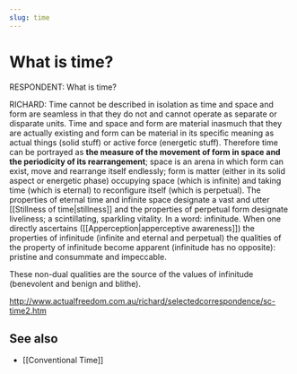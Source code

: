 ```yaml
---
slug: time
---
```


# What is time?

RESPONDENT: What is time?

RICHARD: Time cannot be described in isolation as time and space and form are seamless in that they do not and cannot operate as separate or disparate units. Time and space and form are material inasmuch that they are actually existing and form can be material in its specific meaning as actual things (solid stuff) or active force (energetic stuff). Therefore time can be portrayed as **the measure of the movement of form in space and the periodicity of its rearrangement**; space is an arena in which form can exist, move and rearrange itself endlessly; form is matter (either in its solid aspect or energetic phase) occupying space (which is infinite) and taking time (which is eternal) to reconfigure itself (which is perpetual). The properties of eternal time and infinite space designate a vast and utter [[Stillness of time|stillness]] and the properties of perpetual form designate liveliness; a scintillating, sparkling vitality. In a word: infinitude. When one directly ascertains ([[Apperception|apperceptive awareness]]) the properties of infinitude (infinite and eternal and perpetual) the qualities of the property of infinitude become apparent (infinitude has no opposite): pristine and consummate and impeccable.

These non-dual qualities are the source of the values of infinitude (benevolent and benign and blithe).

http://www.actualfreedom.com.au/richard/selectedcorrespondence/sc-time2.htm

## See also

- [[Conventional Time]]
